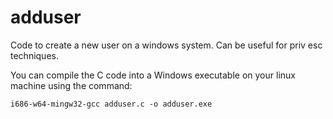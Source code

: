 # adduser

Code to create a new user on a windows system. Can be useful for priv esc techniques.

You can compile the C code into a Windows executable on your linux machine using the command:

    i686-w64-mingw32-gcc adduser.c -o adduser.exe
